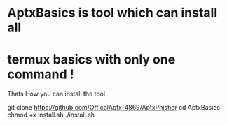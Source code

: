 # AptxBasics is tool which can install all
# termux basics with only one command !

Thats How you can install the tool

git clone https://github.com/OfficalAptx-4869/AptxPhisher
cd AptxBasics
chmod +x install.sh
./install.sh
